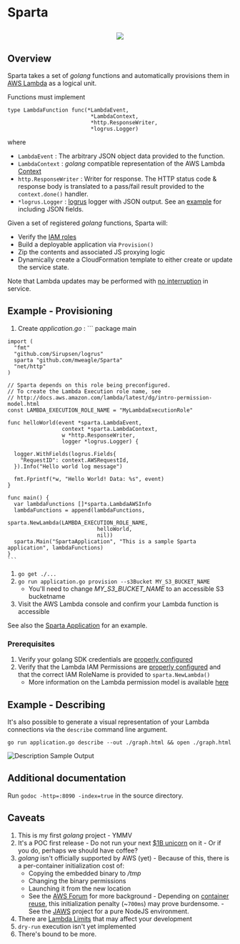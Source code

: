 # Sparta <p align="center">

<div align="center"><img src="https://raw.githubusercontent.com/mweagle/Sparta/master/resources/site/SpartanShieldSmall.png" />
</div>

## Overview

Sparta takes a set of _golang_ functions and automatically provisions them in
[AWS Lambda](https://aws.amazon.com/lambda/) as a logical unit.

Functions must implement

    type LambdaFunction func(*LambdaEvent,
                              *LambdaContext,
                              *http.ResponseWriter,
                              *logrus.Logger)

where

  * `LambdaEvent` :  The arbitrary JSON object data provided to the function.
  * `LambdaContext` : _golang_ compatible representation of the AWS Lambda [Context](http://docs.aws.amazon.com/lambda/latest/dg/nodejs-prog-model-context.html)
  * `http.ResponseWriter` : Writer for response. The HTTP status code & response body is translated to a pass/fail result provided to the `context.done()` handler.
  * `*logrus.Logger` : [logrus](https://github.com/Sirupsen/logrus) logger with JSON output. See an [example](https://github.com/Sirupsen/logrus#example) for including JSON fields.

Given a set of registered _golang_ functions, Sparta will:

  * Verify the [IAM roles](http://docs.aws.amazon.com/lambda/latest/dg/intro-permission-model.html)
  * Build a deployable application via `Provision()`
  * Zip the contents and associated JS proxying logic
  * Dynamically create a CloudFormation template to either create or update the service state.

Note that Lambda updates may be performed with [no interruption](http://docs.aws.amazon.com/AWSCloudFormation/latest/UserGuide/aws-resource-lambda-function.html)
in service.


## Example - Provisioning

  1. Create _application.go_ :
    ```
    package main

    import (
      "fmt"
      "github.com/Sirupsen/logrus"
      sparta "github.com/mweagle/Sparta"
      "net/http"
    )

    // Sparta depends on this role being preconfigured.
    // To create the Lambda Execution role name, see
    // http://docs.aws.amazon.com/lambda/latest/dg/intro-permission-model.html
    const LAMBDA_EXECUTION_ROLE_NAME = "MyLambdaExecutionRole"

    func helloWorld(event *sparta.LambdaEvent,
                     context *sparta.LambdaContext,
                     w *http.ResponseWriter,
                     logger *logrus.Logger) {

      logger.WithFields(logrus.Fields{
        "RequestID": context.AWSRequestId,
      }).Info("Hello world log message")

      fmt.Fprintf(*w, "Hello World! Data: %s", event)
    }

    func main() {
      var lambdaFunctions []*sparta.LambdaAWSInfo
      lambdaFunctions = append(lambdaFunctions,
                                sparta.NewLambda(LAMBDA_EXECUTION_ROLE_NAME,
                                helloWorld,
                                nil))
      sparta.Main("SpartaApplication", "This is a sample Sparta application", lambdaFunctions)
    }
    ```
  1. `go get ./...`
  1. `go run application.go provision --s3Bucket MY_S3_BUCKET_NAME`
      - You'll need to change *MY_S3_BUCKET_NAME* to an accessible S3 bucketname
  1. Visit the AWS Lambda console and confirm your Lambda function is accessible

See also the [Sparta Application](https://github.com/mweagle/SpartaApplication) for
an example.

### Prerequisites

  1. Verify your golang SDK credentials are [properly configured](https://github.com/aws/aws-sdk-go/wiki/Getting-Started-Credentials)
  1. Verify that the Lambda IAM Permissions are [properly configured](http://docs.aws.amazon.com/lambda/latest/dg/intro-permission-model.html) and that the correct IAM RoleName is provided to `sparta.NewLambda()`
      - More information on the Lambda permission model is available [here](https://aws.amazon.com/blogs/compute/easy-authorization-of-aws-lambda-functions)

## Example - Describing

It's also possible to generate a visual representation of your Lambda connections
via the `describe` command line argument.

```
go run application.go describe --out ./graph.html && open ./graph.html
```

![Description Sample Output](https://raw.githubusercontent.com/mweagle/Sparta/master/resources/site/describe.jpg)

## Additional documentation

Run `godoc -http=:8090 -index=true` in the source directory.

## Caveats

  1. This is my first _golang_ project - YMMV
  1. It's a POC first release
    - Do not run your next [$1B unicorn](https://en.wikipedia.org/wiki/Unicorn_%28finance%29) on it
    - Or if you do, perhaps we should have coffee?
  1. _golang_ isn't officially supported by AWS (yet)
    - Because of this, there is a per-container initialization cost of:
        - Copying the embedded binary to _/tmp_
        - Changing the binary permissions
        - Launching it from the new location
        - See the [AWS Forum](https://forums.aws.amazon.com/message.jspa?messageID=583910) for more background
    - Depending on [container reuse](https://aws.amazon.com/blogs/compute/container-reuse-in-lambda/), this initialization penalty (~`700ms`) may prove burdensome.
    - See the [JAWS](https://github.com/jaws-framework/JAWS) project for a pure NodeJS environment.
  1. There are [Lambda Limits](http://docs.aws.amazon.com/lambda/latest/dg/limits.html) that may affect your development
  1. `dry-run` execution isn't yet implemented
  1. There's bound to be more.


